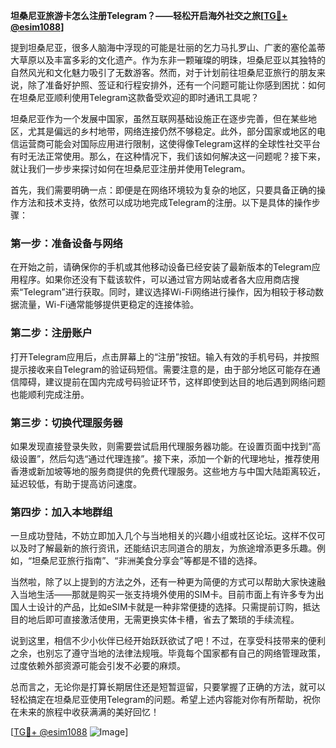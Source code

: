 **坦桑尼亚旅游卡怎么注册Telegram？——轻松开启海外社交之旅[[TG💪+ @esim1088](https://t.me/s/esim1088)]**

提到坦桑尼亚，很多人脑海中浮现的可能是壮丽的乞力马扎罗山、广袤的塞伦盖蒂大草原以及丰富多彩的文化遗产。作为东非一颗璀璨的明珠，坦桑尼亚以其独特的自然风光和文化魅力吸引了无数游客。然而，对于计划前往坦桑尼亚旅行的朋友来说，除了准备好护照、签证和行程安排外，还有一个问题可能让你感到困扰：如何在坦桑尼亚顺利使用Telegram这款备受欢迎的即时通讯工具呢？

坦桑尼亚作为一个发展中国家，虽然互联网基础设施正在逐步完善，但在某些地区，尤其是偏远的乡村地带，网络连接仍然不够稳定。此外，部分国家或地区的电信运营商可能会对国际应用进行限制，这使得像Telegram这样的全球性社交平台有时无法正常使用。那么，在这种情况下，我们该如何解决这一问题呢？接下来，就让我们一步步来探讨如何在坦桑尼亚注册并使用Telegram。

首先，我们需要明确一点：即便是在网络环境较为复杂的地区，只要具备正确的操作方法和技术支持，依然可以成功地完成Telegram的注册。以下是具体的操作步骤：

### 第一步：准备设备与网络

在开始之前，请确保你的手机或其他移动设备已经安装了最新版本的Telegram应用程序。如果你还没有下载该软件，可以通过官方网站或者各大应用商店搜索“Telegram”进行获取。同时，建议选择Wi-Fi网络进行操作，因为相较于移动数据流量，Wi-Fi通常能够提供更稳定的连接体验。

### 第二步：注册账户

打开Telegram应用后，点击屏幕上的“注册”按钮。输入有效的手机号码，并按照提示接收来自Telegram的验证码短信。需要注意的是，由于部分地区可能存在通信障碍，建议提前在国内完成号码验证环节，这样即使到达目的地后遇到网络问题也能顺利完成注册。

### 第三步：切换代理服务器

如果发现直接登录失败，则需要尝试启用代理服务器功能。在设置页面中找到“高级设置”，然后勾选“通过代理连接”。接下来，添加一个新的代理地址，推荐使用香港或新加坡等地的服务商提供的免费代理服务。这些地方与中国大陆距离较近，延迟较低，有助于提高访问速度。

### 第四步：加入本地群组

一旦成功登陆，不妨立即加入几个与当地相关的兴趣小组或社区论坛。这样不仅可以及时了解最新的旅行资讯，还能结识志同道合的朋友，为旅途增添更多乐趣。例如，“坦桑尼亚旅行指南”、“非洲美食分享会”等都是不错的选择。

当然啦，除了以上提到的方法之外，还有一种更为简便的方式可以帮助大家快速融入当地生活——那就是购买一张支持境外使用的SIM卡。目前市面上有许多专为出国人士设计的产品，比如eSIM卡就是一种非常便捷的选择。只需提前订购，抵达目的地后即可直接激活使用，无需更换实体卡槽，省去了繁琐的手续流程。

说到这里，相信不少小伙伴已经开始跃跃欲试了吧！不过，在享受科技带来的便利之余，也别忘了遵守当地的法律法规哦。毕竟每个国家都有自己的网络管理政策，过度依赖外部资源可能会引发不必要的麻烦。

总而言之，无论你是打算长期居住还是短暂逗留，只要掌握了正确的方法，就可以轻松搞定在坦桑尼亚使用Telegram的问题。希望上述内容能对你有所帮助，祝你在未来的旅程中收获满满的美好回忆！

[[TG💪+ @esim1088](https://t.me/s/esim1088) ![Image](https://i.postimg.cc/4NQfJmqS/Snipaste-2025-05-13-00-14-12.png)]